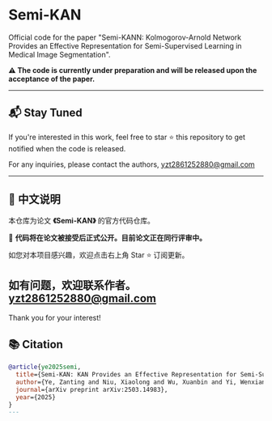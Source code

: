 # Semi-KAN
Official code for the paper "Semi-KANN: Kolmogorov-Arnold Network Provides an Effective Representation for Semi-Supervised Learning in Medical Image Segmentation". 


**⚠️ The code is currently under preparation and will be released upon the acceptance of the paper.**

---


## 📬 Stay Tuned

If you're interested in this work, feel free to star ⭐ this repository to get notified when the code is released.

For any inquiries, please contact the authors, yzt2861252880@gmail.com

---

## 📢 中文说明

本仓库为论文 **《Semi-KAN》** 的官方代码仓库。

🚧 **代码将在论文被接受后正式公开。目前论文正在同行评审中。**

如您对本项目感兴趣，欢迎点击右上角 Star ⭐ 订阅更新。

如有问题，欢迎联系作者。
yzt2861252880@gmail.com
---

Thank you for your interest!

## 📚 Citation

```bibtex
@article{ye2025semi,
  title={Semi-KAN: KAN Provides an Effective Representation for Semi-Supervised Learning in Medical Image Segmentation},
  author={Ye, Zanting and Niu, Xiaolong and Wu, Xuanbin and Yi, Wenxiang and Chang, Yuan and Lu, Lijun},
  journal={arXiv preprint arXiv:2503.14983},
  year={2025}
}
---


